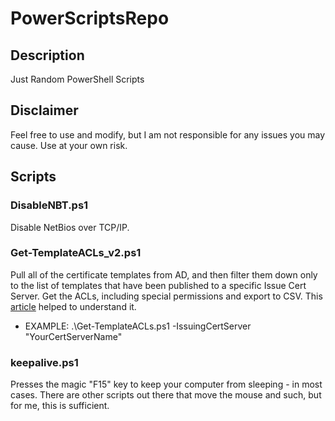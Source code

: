# PowerScriptsRepo

## Description
Just Random PowerShell Scripts

## Disclaimer
Feel free to use and modify, but I am not responsible for any issues you may cause. Use at your own risk.

## Scripts

### DisableNBT.ps1
Disable NetBios over TCP/IP.

### Get-TemplateACLs_v2.ps1
Pull all of the certificate templates from AD, and then filter them down only to the list of templates that have been published to a specific Issue Cert Server. Get the ACLs, including special permissions and export to CSV. This [article](https://devblogs.microsoft.com/powershell-community/understanding-get-acl-and-ad-drive-output/) helped to understand it. 
- EXAMPLE: .\Get-TemplateACLs.ps1 -IssuingCertServer "YourCertServerName"

### keepalive.ps1
Presses the magic "F15" key to keep your computer from sleeping - in most cases. There are other scripts out there that move the mouse and such, but for me, this is sufficient.
